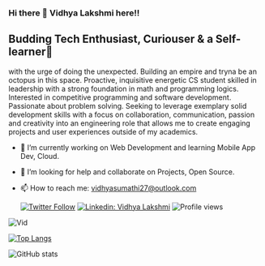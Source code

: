 ### Hi there 👋 Vidhya Lakshmi here!!
## Budding Tech Enthusiast, Curiouser & a Self-learner🌱
with the urge of doing the unexpected. Building an empire and tryna be an octopus in this space.
Proactive, inquisitive energetic CS student skilled in leadership with a strong foundation in math and programming logics. Interested in competitive programming and software development. Passionate about problem solving. Seeking to leverage exemplary solid development skills with a focus on collaboration, communication, passion and creativity into an engineering role that allows me to create engaging projects and user experiences outside of my academics.
- 🔭 I’m currently working on Web Development and learning Mobile App Dev, Cloud.
- 🤔 I’m looking for help and collaborate on Projects, Open Source. 
- 📫 How to reach me: vidhyasumathi27@outlook.com

    [![Twitter Follow](https://img.shields.io/twitter/follow/sumathividhya?label=Follow)](https://twitter.com/sumathividhya)
[![Linkedin: Vidhya Lakshmi](https://img.shields.io/badge/-Vidhya%20Lakshmi-blue?style=flat-square&logo=Linkedin&logoColor=white&link=http://www.linkedin.com/in/vidhya-l-1aaab61b90)](http://www.linkedin.com/in/vidhya-l-1aaab61b90)
![Profile views](https://gpvc.arturio.dev/Vid-27)

![Vid](https://user-images.githubusercontent.com/72182858/140051060-1d4c463c-1083-4bf3-973b-279ba6d9948b.jpg)

[![Top Langs](https://github-readme-stats.vercel.app/api/top-langs/?username=Vid-27&layout=compact)](https://github.com/anuraghazra/github-readme-stats)

![GitHub stats](https://github-readme-stats.vercel.app/api?username=Vid-27&show_icons=true)

